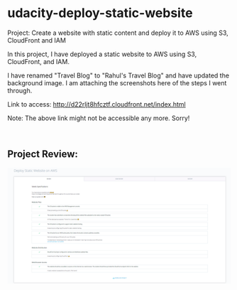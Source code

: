 <h1>udacity-deploy-static-website</h1>

Project: Create a website with static content and deploy it to AWS using S3, CloudFront and IAM

In this project, I have deployed a static website to AWS using S3, CloudFront, and IAM.

I have renamed "Travel Blog" to "Rahul's Travel Blog" and have updated the background image. I am attaching the screenshots here of the steps I went through.

Link to access: http://d22rljt8hfcztf.cloudfront.net/index.html

Note: The above link might not be accessible any more. Sorry!

<br>
<h2> Project Review: </h2>

![Alt text](/Project/images/review.PNG "Project Review")

<br>
